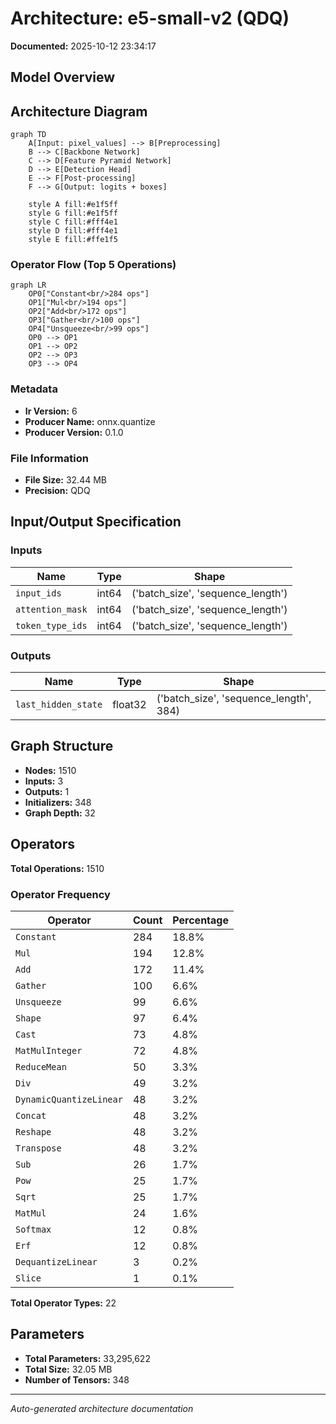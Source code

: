# Architecture: e5-small-v2 (QDQ)

**Documented:** 2025-10-12 23:34:17

## Model Overview

## Architecture Diagram

```mermaid
graph TD
    A[Input: pixel_values] --> B[Preprocessing]
    B --> C[Backbone Network]
    C --> D[Feature Pyramid Network]
    D --> E[Detection Head]
    E --> F[Post-processing]
    F --> G[Output: logits + boxes]
    
    style A fill:#e1f5ff
    style G fill:#e1f5ff
    style C fill:#fff4e1
    style D fill:#fff4e1
    style E fill:#ffe1f5
```

### Operator Flow (Top 5 Operations)

```mermaid
graph LR
    OP0["Constant<br/>284 ops"]
    OP1["Mul<br/>194 ops"]
    OP2["Add<br/>172 ops"]
    OP3["Gather<br/>100 ops"]
    OP4["Unsqueeze<br/>99 ops"]
    OP0 --> OP1
    OP1 --> OP2
    OP2 --> OP3
    OP3 --> OP4
```

### Metadata

- **Ir Version:** 6
- **Producer Name:** onnx.quantize
- **Producer Version:** 0.1.0

### File Information

- **File Size:** 32.44 MB
- **Precision:** QDQ

## Input/Output Specification

### Inputs

| Name | Type | Shape |
|------|------|-------|
| `input_ids` | int64 | ('batch_size', 'sequence_length') |
| `attention_mask` | int64 | ('batch_size', 'sequence_length') |
| `token_type_ids` | int64 | ('batch_size', 'sequence_length') |

### Outputs

| Name | Type | Shape |
|------|------|-------|
| `last_hidden_state` | float32 | ('batch_size', 'sequence_length', 384) |

## Graph Structure

- **Nodes:** 1510
- **Inputs:** 3
- **Outputs:** 1
- **Initializers:** 348
- **Graph Depth:** 32

## Operators

**Total Operations:** 1510

### Operator Frequency

| Operator | Count | Percentage |
|----------|-------|------------|
| `Constant` | 284 | 18.8% |
| `Mul` | 194 | 12.8% |
| `Add` | 172 | 11.4% |
| `Gather` | 100 | 6.6% |
| `Unsqueeze` | 99 | 6.6% |
| `Shape` | 97 | 6.4% |
| `Cast` | 73 | 4.8% |
| `MatMulInteger` | 72 | 4.8% |
| `ReduceMean` | 50 | 3.3% |
| `Div` | 49 | 3.2% |
| `DynamicQuantizeLinear` | 48 | 3.2% |
| `Concat` | 48 | 3.2% |
| `Reshape` | 48 | 3.2% |
| `Transpose` | 48 | 3.2% |
| `Sub` | 26 | 1.7% |
| `Pow` | 25 | 1.7% |
| `Sqrt` | 25 | 1.7% |
| `MatMul` | 24 | 1.6% |
| `Softmax` | 12 | 0.8% |
| `Erf` | 12 | 0.8% |
| `DequantizeLinear` | 3 | 0.2% |
| `Slice` | 1 | 0.1% |

**Total Operator Types:** 22

## Parameters

- **Total Parameters:** 33,295,622
- **Total Size:** 32.05 MB
- **Number of Tensors:** 348

---

*Auto-generated architecture documentation*
